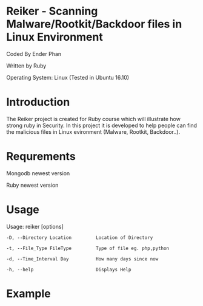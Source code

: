 # Reiker - Scanning Malware/Rootkit/Backdoor files in Linux Environment

Coded By Ender Phan

Written by Ruby

Operating System: Linux (Tested in Ubuntu 16.10)

# Introduction

The Reiker project is created for Ruby course which will illustrate how strong ruby in Security. In this project it is developed to help people can find the malicious files in Linux evironment (Malware, Rootkit, Backdoor..).

# Requrements

Mongodb newest version

Ruby newest version

# Usage

Usage: reiker [options]

    -D, --Directory Location         Location of Directory

    -t, --File_Type FileType         Type of file eg. php,python

    -d, --Time_Interval Day          How many days since now

    -h, --help                       Displays Help

# Example
